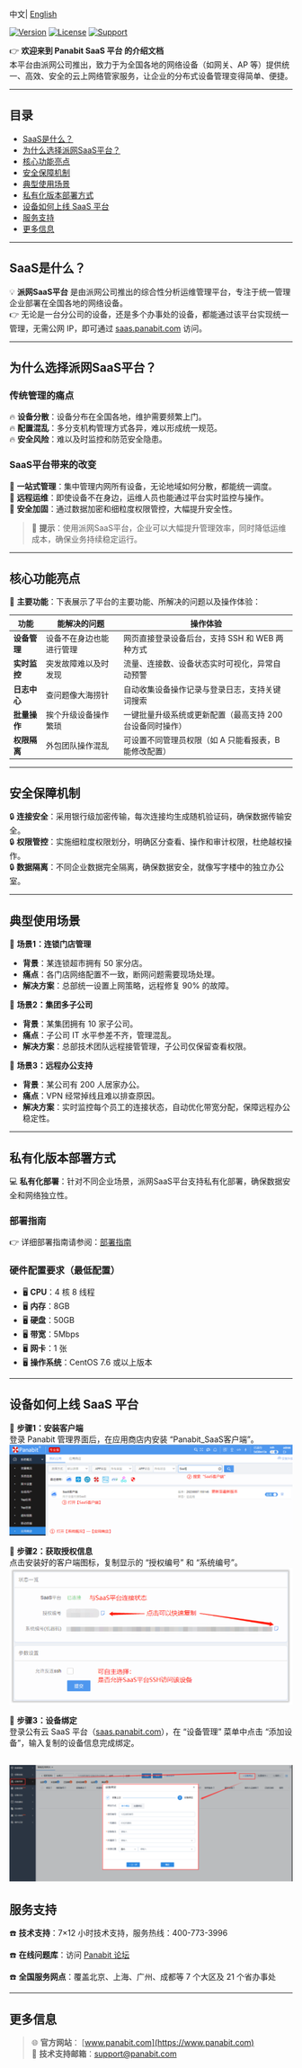 <p>
    中文| <a href="README_EN.md"> English <a/>  
</p>

[![Version](https://img.shields.io/badge/version-1.0-blue.svg)](https://github.com/Panabit/SaaS)
[![License](https://img.shields.io/badge/license-MIT-green.svg)](LICENSE)
[![Support](https://img.shields.io/badge/support-7x12-blue.svg)](https://bbs.panabit.com)

👉 **欢迎来到 Panabit SaaS 平台 的介绍文档**  
本平台由派网公司推出，致力于为全国各地的网络设备（如网关、AP 等）提供统一、高效、安全的云上网络管家服务，让企业的分布式设备管理变得简单、便捷。

---

## 目录

- [SaaS是什么？](#saas是什么)
- [为什么选择派网SaaS平台？](#为什么选择派网saas平台)
- [核心功能亮点](#核心功能亮点)
- [安全保障机制](#安全保障机制)
- [典型使用场景](#典型使用场景)
- [私有化版本部署方式](#私有化版本部署方式)
- [设备如何上线 SaaS 平台](#设备如何上线-saas-平台)
- [服务支持](#服务支持)
- [更多信息](#更多信息)

---

## SaaS是什么？

💡 **派网SaaS平台** 是由派网公司推出的综合性分析运维管理平台，专注于统一管理企业部署在全国各地的网络设备。  
👉 无论是一台分公司的设备，还是多个办事处的设备，都能通过该平台实现统一管理，无需公网 IP，即可通过 [saas.panabit.com](https://saas.panabit.com) 访问。

---

## 为什么选择派网SaaS平台？

### 传统管理的痛点

🔥 **设备分散**：设备分布在全国各地，维护需要频繁上门。  
🔥 **配置混乱**：多分支机构管理方式各异，难以形成统一规范。  
🔥 **安全风险**：难以及时监控和防范安全隐患。

### SaaS平台带来的改变

🚀 **一站式管理**：集中管理内网所有设备，无论地域如何分散，都能统一调度。  
🚀 **远程运维**：即使设备不在身边，运维人员也能通过平台实时监控与操作。  
🚀 **安全加固**：通过数据加密和细粒度权限管控，大幅提升安全性。

> 💬 **提示**：使用派网SaaS平台，企业可以大幅提升管理效率，同时降低运维成本，确保业务持续稳定运行。

---

## 核心功能亮点

🔹 **主要功能**：下表展示了平台的主要功能、所解决的问题以及操作体验：

| **功能**   | **能解决的问题**             | **操作体验**                                              |
| ---------- | ---------------------------- | --------------------------------------------------------- |
| **设备管理** | 设备不在身边也能进行管理      | 网页直接登录设备后台，支持 SSH 和 WEB 两种方式               |
| **实时监控** | 突发故障难以及时发现          | 流量、连接数、设备状态实时可视化，异常自动预警               |
| **日志中心** | 查问题像大海捞针              | 自动收集设备操作记录与登录日志，支持关键词搜索               |
| **批量操作** | 挨个升级设备操作繁琐          | 一键批量升级系统或更新配置（最高支持 200 台设备同时操作）       |
| **权限隔离** | 外包团队操作混乱              | 可设置不同管理员权限（如 A 只能看报表，B 能修改配置）           |

---

## 安全保障机制

🔒 **连接安全**：采用银行级加密传输，每次连接均生成随机验证码，确保数据传输安全。  
🔒 **权限管控**：实施细粒度权限划分，明确区分查看、操作和审计权限，杜绝越权操作。  
🔒 **数据隔离**：不同企业数据完全隔离，确保数据安全，就像写字楼中的独立办公室。

---

## 典型使用场景

📌 **场景1：连锁门店管理**  
- **背景**：某连锁超市拥有 50 家分店。  
- **痛点**：各门店网络配置不一致，断网问题需要现场处理。  
- **解决方案**：总部统一设置上网策略，远程修复 90% 的故障。

📌 **场景2：集团多子公司**  
- **背景**：某集团拥有 10 家子公司。  
- **痛点**：子公司 IT 水平参差不齐，管理混乱。  
- **解决方案**：总部技术团队远程接管管理，子公司仅保留查看权限。

📌 **场景3：远程办公支持**  
- **背景**：某公司有 200 人居家办公。  
- **痛点**：VPN 经常掉线且难以排查原因。  
- **解决方案**：实时监控每个员工的连接状态，自动优化带宽分配，保障远程办公稳定性。

---

## 私有化版本部署方式

💻 **私有化部署**：针对不同企业场景，派网SaaS平台支持私有化部署，确保数据安全和网络独立性。

### 部署指南

👉 详细部署指南请参阅：[部署指南](https://bbs.panabit.com/thread-23981-1-1.html)

### 硬件配置要求（最低配置）

- 🖥 **CPU**：4 核 8 线程  
- 🖥 **内存**：8GB  
- 🖥 **硬盘**：50GB  
- 🖥 **带宽**：5Mbps  
- 🖥 **网卡**：1 张  
- 🖥 **操作系统**：CentOS 7.6 或以上版本

---

## 设备如何上线 SaaS 平台

🔧 **步骤1：安装客户端**  
登录 Panabit 管理界面后，在应用商店内安装 “Panabit_SaaS客户端”。
	![步骤1](pics/Step1.png)
 
🔧 **步骤2：获取授权信息**  
点击安装好的客户端图标，复制显示的 “授权编号” 和 “系统编号”。
![步骤2](pics/Step2.png)

🔧 **步骤3：设备绑定**  
登录公有云 SaaS 平台（[saas.panabit.com](https://saas.panabit.com)），在 “设备管理” 菜单中点击 “添加设备”，输入复制的设备信息完成绑定。

![步骤3](pics/Step3.png)
---

## 服务支持

☎️ **技术支持**：7×12 小时技术支持，服务热线：400-773-3996  

☎️ **在线问题库**：访问 [Panabit 论坛](https://bbs.panabit.com)  

☎️ **全国服务网点**：覆盖北京、上海、广州、成都等 7 个大区及 21 个省办事处

---

## 更多信息

> 🌐 **官方网站**： [www.panabit.com](https://www.panabit.com)  
> 📧 **技术支持邮箱**：support@panabit.com


